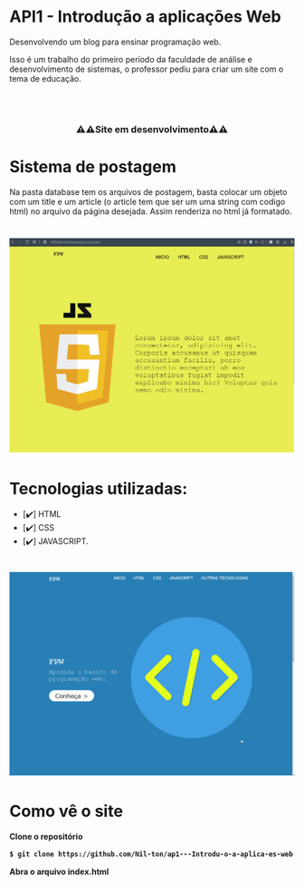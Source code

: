 # API1 - Introdução a aplicações Web
<p>Desenvolvendo um blog para ensinar programação web.<p>
<p>Isso é um trabalho do primeiro período da faculdade de análise e desenvolvimento de sistemas, o professor pediu para criar um site com o tema de educação.<p>
<br>
<br>
<h3 style="text-align:center;">⚠️⚠️Site em desenvolvimento⚠️⚠️<h3>
    
# Sistema de postagem

<p>Na pasta database tem os arquivos de postagem, basta colocar um objeto com um title e um article (o article tem que ser um uma string com codigo html) no arquivo da página desejada. Assim renderiza no html já formatado.<p>
    
<h1>
    <img src="./img/como-add-article.gif" alt="README">
</h1>

# Tecnologias utilizadas:
- [✔️] HTML
- [✔️] CSS
- [✔️] JAVASCRIPT.


<h1>
    <img src="./img/gif_README.gif" alt="README">
</h1>

# Como vê o site
<strong>Clone o repositório <strong>
```bash
$ git clone https://github.com/Nil-ton/ap1---Introdu-o-a-aplica-es-web.git
```
<strong>Abra o arquivo index.html<strong>
